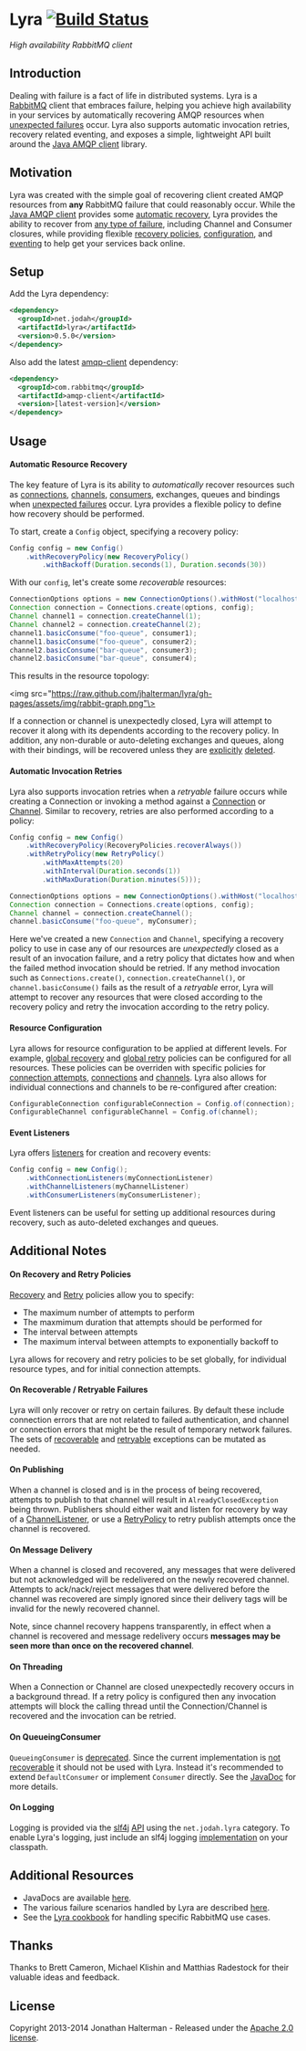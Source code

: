 # Lyra [![Build Status](https://travis-ci.org/jhalterman/lyra.png)](https://travis-ci.org/jhalterman/lyra)

*High availability RabbitMQ client*

## Introduction

Dealing with failure is a fact of life in distributed systems. Lyra is a [RabbitMQ](http://www.rabbitmq.com/) client that embraces failure, helping you achieve high availability in your services by automatically recovering AMQP resources when [unexpected failures][failure-scenarios] occur. Lyra also supports automatic invocation retries, recovery related eventing, and exposes a simple, lightweight API built around the [Java AMQP client][java-client] library.

## Motivation

Lyra was created with the simple goal of recovering client created AMQP resources from **any** RabbitMQ failure that could reasonably occur. While the [Java AMQP client][java-client] provides some [automatic recovery](http://www.rabbitmq.com/api-guide.html#recovery), Lyra provides the ability to recover from [any type of failure][failure-scenarios], including Channel and Consumer closures, while providing flexible [recovery policies][recovery-policy], [configuration][config], and [eventing] to help get your services back online.

## Setup

Add the Lyra dependency:

```xml
<dependency>
  <groupId>net.jodah</groupId>
  <artifactId>lyra</artifactId>
  <version>0.5.0</version>
</dependency>
```

Also add the latest [amqp-client] dependency:

```xml
<dependency>
  <groupId>com.rabbitmq</groupId>
  <artifactId>amqp-client</artifactId>
  <version>[latest-version]</version>
</dependency>
```

## Usage

#### Automatic Resource Recovery

The key feature of Lyra is its ability to *automatically* recover resources such as [connections][Connection], [channels][Channel], [consumers][Consumer], exchanges, queues and bindings when [unexpected failures][failure-scenarios] occur. Lyra provides a flexible policy to define how recovery should be performed.

To start, create a `Config` object, specifying a recovery policy:

```java
Config config = new Config()
	.withRecoveryPolicy(new RecoveryPolicy()
	    .withBackoff(Duration.seconds(1), Duration.seconds(30))
```

With our `config`, let's create some *recoverable* resources:

```java
ConnectionOptions options = new ConnectionOptions().withHost("localhost");
Connection connection = Connections.create(options, config);
Channel channel1 = connection.createChannel(1);
Channel channel2 = connection.createChannel(2);
channel1.basicConsume("foo-queue", consumer1);
channel1.basicConsume("foo-queue", consumer2);
channel2.basicConsume("bar-queue", consumer3);
channel2.basicConsume("bar-queue", consumer4);
```

This results in the resource topology:

<img src="https://raw.github.com/jhalterman/lyra/gh-pages/assets/img/rabbit-graph.png"\>

If a connection or channel is unexpectedly closed, Lyra will attempt to recover it along with its dependents according to the recovery policy. In addition, any non-durable or auto-deleting exchanges and queues, along with their bindings, will be recovered unless they are [explicitly][exchange-deletion] [deleted][queue-deletion].

#### Automatic Invocation Retries

Lyra also supports invocation retries when a *retryable* failure occurs while creating a Connection or invoking a method against a [Connection] or [Channel]. Similar to recovery, retries are also performed according to a policy:

```java
Config config = new Config()
	.withRecoveryPolicy(RecoveryPolicies.recoverAlways())
	.withRetryPolicy(new RetryPolicy()
		.withMaxAttempts(20)
		.withInterval(Duration.seconds(1))
		.withMaxDuration(Duration.minutes(5)));

ConnectionOptions options = new ConnectionOptions().withHost("localhost");
Connection connection = Connections.create(options, config);
Channel channel = connection.createChannel();
channel.basicConsume("foo-queue", myConsumer);
```

Here we've created a new `Connection` and `Channel`, specifying a recovery policy to use in case any of our resources are *unexpectedly* closed as a result of an invocation failure, and a retry policy that dictates how and when the failed method invocation should be retried. If any method invocation such as `Connections.create()`, `connection.createChannel()`, or `channel.basicConsume()` fails as the result of a *retryable* error, Lyra will attempt to recover any resources that were closed according to the recovery policy and retry the invocation according to the retry policy.

#### Resource Configuration

Lyra allows for resource configuration to be applied at different levels. For example, [global recovery][global-recovery] and [global retry][global-retry] policies can be configured for all resources. These policies can be overriden with specific policies for [connection attempts][connect-retry], [connections][connection-config] and [channels][channel-config]. Lyra also allows for individual connections and channels to be re-configured after creation:

```java
ConfigurableConnection configurableConnection = Config.of(connection);
ConfigurableChannel configurableChannel = Config.of(channel);
```

#### Event Listeners

Lyra offers [listeners](http://jodah.net/lyra/javadoc/net/jodah/lyra/event/package-summary.html) for creation and recovery events:

```java
Config config = new Config();
	.withConnectionListeners(myConnectionListener)
	.withChannelListeners(myChannelListener)
	.withConsumerListeners(myConsumerListener);
```

Event listeners can be useful for setting up additional resources during recovery, such as auto-deleted exchanges and queues.


## Additional Notes

#### On Recovery and Retry Policies

[Recovery][recovery-policy] and [Retry][retry-policy] policies allow you to specify:

* The maximum number of attempts to perform
* The maxmimum duration that attempts should be performed for
* The interval between attempts
* The maximum interval between attempts to exponentially backoff to

Lyra allows for recovery and retry policies to be set globally, for individual resource types, and for initial connection attempts.

#### On Recoverable / Retryable Failures

Lyra will only recover or retry on certain failures. By default these include connection errors that are not related to failed authentication, and channel or connection errors that might be the result of temporary network failures. The sets of [recoverable][recoverable-exceptions] and [retryable][retryable-exceptions] exceptions can be mutated as needed.

#### On Publishing

When a channel is closed and is in the process of being recovered, attempts to publish to that channel will result in `AlreadyClosedException` being thrown. Publishers should either wait and listen for recovery by way of a [ChannelListener][channel-listener], or use a [RetryPolicy][retry-policy] to retry publish attempts once the channel is recovered. 

#### On Message Delivery

When a channel is closed and recovered, any messages that were delivered but not acknowledged will be redelivered on the newly recovered channel. Attempts to ack/nack/reject messages that were delivered before the channel was recovered are simply ignored since their delivery tags will be invalid for the newly recovered channel. 

Note, since channel recovery happens transparently, in effect when a channel is recovered and message redelivery occurs **messages may be seen more than once on the recovered channel**.

#### On Threading

When a Connection or Channel are closed unexpectedly recovery occurs in a background thread. If a retry policy is configured then any invocation attempts will block the calling thread until the Connection/Channel is recovered and the invocation can be retried.

#### On QueueingConsumer

`QueueingConsumer` is [deprecated][queueing-consumer-javadoc]. Since the current implementation is [not recoverable](https://github.com/rabbitmq/rabbitmq-java-client/blob/master/src/com/rabbitmq/client/QueueingConsumer.java#L198) it should not be used with Lyra. Instead it's recommended to extend `DefaultConsumer` or implement `Consumer` directly. See the [JavaDoc][queueing-consumer-javadoc] for more details.

#### On Logging

Logging is provided via the [slf4j](http://www.slf4j.org/) [API](http://www.slf4j.org/apidocs/index.html) using the `net.jodah.lyra` category. To enable Lyra's logging, just include an slf4j logging [implementation](http://www.slf4j.org/manual.html#swapping) on your classpath.

## Additional Resources

* JavaDocs are available [here](https://jhalterman.github.com/lyra/javadoc).
* The various failure scenarios handled by Lyra are described [here][failure-scenarios].
* See the [Lyra cookbook][cookbook] for handling specific RabbitMQ use cases.

## Thanks

Thanks to Brett Cameron, Michael Klishin and Matthias Radestock for their valuable ideas and feedback.

## License

Copyright 2013-2014 Jonathan Halterman - Released under the [Apache 2.0 license](http://www.apache.org/licenses/LICENSE-2.0.html).

[java-client]: http://www.rabbitmq.com/java-client.html
[Connection]: http://www.rabbitmq.com/releases/rabbitmq-java-client/current-javadoc/com/rabbitmq/client/Connection.html
[Channel]: http://www.rabbitmq.com/releases/rabbitmq-java-client/current-javadoc/com/rabbitmq/client/Channel.html
[Consumer]: http://www.rabbitmq.com/releases/rabbitmq-java-client/current-javadoc/com/rabbitmq/client/Consumer.html
[amqp-client]: http://search.maven.org/#search%7Cga%7C1%7Ca%3A%22amqp-client%22
[before-consumer-recovery]: http://jodah.net/lyra/javadoc/net/jodah/lyra/event/ConsumerListener.html#onBeforeRecovery(com.rabbitmq.client.Consumer%2C%20com.rabbitmq.client.Channel)
[connect-retry]: http://jodah.net/lyra/javadoc/net/jodah/lyra/config/Config.html#withConnectRetryPolicy-net.jodah.lyra.config.RetryPolicy-
[global-recovery]: http://jodah.net/lyra/javadoc/net/jodah/lyra/config/Config.html#withRecoveryPolicy-net.jodah.lyra.config.RecoveryPolicy-
[global-retry]: http://jodah.net/lyra/javadoc/net/jodah/lyra/config/Config.html#withRetryPolicy-net.jodah.lyra.config.RetryPolicy-
[config]: http://jodah.net/lyra/javadoc/net/jodah/lyra/config/Config.html
[channel-listener]: http://jodah.net/lyra/javadoc/net/jodah/lyra/event/ChannelListener.html
[connection-config]: http://jodah.net/lyra/javadoc/net/jodah/lyra/config/ConnectionConfig.html
[channel-config]: http://jodah.net/lyra/javadoc/net/jodah/lyra/config/ChannelConfig.html
[consumer-config]: http://jodah.net/lyra/javadoc/net/jodah/lyra/config/ConsumerConfig.html
[recovery-policy]: http://jodah.net/lyra/javadoc/net/jodah/lyra/config/RecoveryPolicy.html
[retry-policy]: http://jodah.net/lyra/javadoc/net/jodah/lyra/config/RetryPolicy.html
[eventing]: http://jodah.net/lyra/javadoc/net/jodah/lyra/event/package-summary.html
[cookbook]: https://github.com/jhalterman/lyra/wiki/Lyra-Cookbook
[failure-scenarios]: https://github.com/jhalterman/lyra/wiki/Failure-Scenarios
[queueing-consumer-javadoc]: http://www.rabbitmq.com/releases/rabbitmq-java-client/v3.3.1/rabbitmq-java-client-javadoc-3.3.1/com/rabbitmq/client/QueueingConsumer.html
[recoverable-exceptions]: http://jodah.net/lyra/javadoc/net/jodah/lyra/config/Config.html#getRecoverableExceptions--
[retryable-exceptions]: http://jodah.net/lyra/javadoc/net/jodah/lyra/config/Config.html#getRetryableExceptions--
[exchange-deletion]: http://www.rabbitmq.com/releases/rabbitmq-java-client/current-javadoc/com/rabbitmq/client/Channel.html#exchangeDelete(java.lang.String)
[queue-deletion]: http://www.rabbitmq.com/releases/rabbitmq-java-client/current-javadoc/com/rabbitmq/client/Channel.html#queueDelete(java.lang.String)